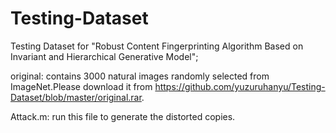# Testing-Dataset
Testing Dataset for "Robust Content Fingerprinting Algorithm Based on Invariant and Hierarchical Generative Model";

original: contains 3000 natural images randomly selected from ImageNet.Please download it from https://github.com/yuzuruhanyu/Testing-Dataset/blob/master/original.rar.

Attack.m: run this file to generate the distorted copies.
